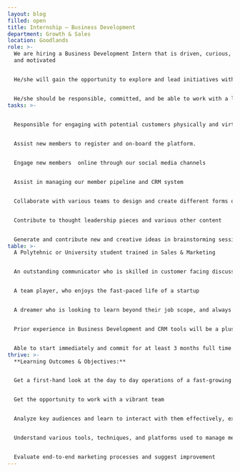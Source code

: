```yaml
---
layout: blog
filled: open
title: Internship – Business Development
department: Growth & Sales
location: Goodlands
role: >-
  We are hiring a Business Development Intern that is driven, curious, creative,
  and motivated


  He/she will gain the opportunity to explore and lead initiatives within the company that will leave a visible impact.


  He/she should be responsible, committed, and be able to work with a level of autonomy and strong customer facing skills.
tasks: >-
  

  Responsible for engaging with potential customers physically and virtually to demo our on-line platform functionalities


  Assist new members to register and on-board the platform.


  Engage new members  online through our social media channels


  Assist in managing our member pipeline and CRM system


  Collaborate with various teams to design and create different forms of marketing collaterals


  Contribute to thought leadership pieces and various other content


  Generate and contribute new and creative ideas in brainstorming sessions
table: >-
  A Polytehnic or University student trained in Sales & Marketing


  An outstanding communicator who is skilled in customer facing discussions


  A team player, who enjoys the fast-paced life of a startup


  A dreamer who is looking to learn beyond their job scope, and always looking to innovate and suggest new more effective ways to do various tasks


  Prior experience in Business Development and CRM tools will be a plus


  Able to start immediately and commit for at least 3 months full time
thrive: >-
  **Learning Outcomes & Objectives:**


  Get a first-hand look at the day to day operations of a fast-growing startup


  Get the opportunity to work with a vibrant team


  Analyze key audiences and learn to interact with them effectively, expecially in the Textile & Apparel sector


  Understand various tools, techniques, and platforms used to manage membership growth


  Evaluate end-to-end marketing processes and suggest improvement
---
```

